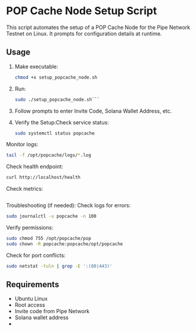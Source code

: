 # POP Cache Node Setup Script

This script automates the setup of a POP Cache Node for the Pipe Network Testnet on Linux. It prompts for configuration details at runtime.

## Usage
1. Make executable:
   ```bash
   chmod +x setup_popcache_node.sh
   ```
2. Run:
   ```bash
   sudo ./setup_popcache_node.sh```
3. Follow prompts to enter Invite Code, Solana Wallet Address, etc.

4. Verify the Setup:Check service status:
   ```bash
   sudo systemctl status popcache
   ```
Monitor logs:
```bash
tail -f /opt/popcache/logs/*.log
```
Check health endpoint:
```bash
curl http://localhost/health
```
Check metrics:
```curl http://localhost/metrics
```
Troubleshooting (if needed):
Check logs for errors:
```bash
sudo journalctl -u popcache -n 100
```
Verify permissions:
```bash
sudo chmod 755 /opt/popcache/pop
sudo chown -R popcache:popcache/opt/popcache
```
Check for port conflicts:
```bash
sudo netstat -tuln | grep -E ':(80|443)'
```

## Requirements
- Ubuntu Linux
- Root access
- Invite code from Pipe Network
- Solana wallet address
- 
